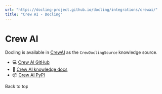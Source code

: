 ```yaml
---
url: "https://docling-project.github.io/docling/integrations/crewai/"
title: "Crew AI - Docling"
---
```


# Crew AI

Docling is available in [CrewAI](https://www.crewai.com/) as the `CrewDoclingSource`
knowledge source.

- 💻 [Crew AI GitHub](https://github.com/crewAIInc/crewAI/)
- 📖 [Crew AI knowledge docs](https://docs.crewai.com/concepts/knowledge)
- 📦 [Crew AI PyPI](https://pypi.org/project/crewai/)

Back to top